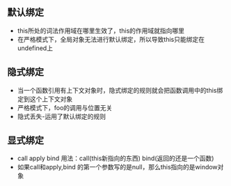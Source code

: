 ## 默认绑定
- this所处的词法作用域在哪里生效了，this的作用域就指向哪里
- 在严格模式下，全局对象无法进行默认绑定，所以导致this只能绑定在undefined上

## 隐式绑定
- 当一个函数引用有上下文对象时，隐式绑定的规则就会把函数调用中的this绑定到这个上下文对象
- 严格模式下，foo的调用与位置无关
- 隐式丢失-运用了默认绑定的规则
## 显式绑定
- call apply bind 用法：call(this新指向的东西) bind(返回的还是一个函数)
- 如果call和apply,bind 的第一个参数写的是null，那么this指向的是window对象